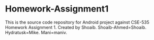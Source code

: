 Homework-Assignment1
====================

This is the source code repository for Android project against CSE-535 Homework Assignment 1.
Created by Shoaib. Shoaib-Ahmed=Shoaib.  Hydratusk=Mike.  Mani=maniv.